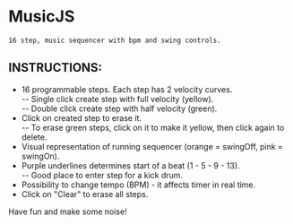 # MusicJS  

    16 step, music sequencer with bpm and swing controls.  

## INSTRUCTIONS:  

- 16 programmable steps. Each step has 2 velocity curves.  
--  Single click create step with full velocity (yellow).   
--  Double click create step with half velocity (green).    
- Click on created step to erase it.   
--  To erase green steps, click on it to make it yellow, then click again to delete.  
- Visual representation of running sequencer (orange = swingOff, pink = swingOn).  
- Purple underlines determines start of a beat (1 - 5 - 9 - 13).  
--  Good place to enter step for a kick drum.  
- Possibility to change tempo (BPM) - it affects timer in real time.  
- Click on "Clear" to erase all steps.  

Have fun and make some noise!    

